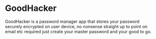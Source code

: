 # GoodHacker
GoodHacker is a password manager app that stores your password securely encrypted on user device, no nonsense straight up to point on email etc required just create your master password and your good to go.
